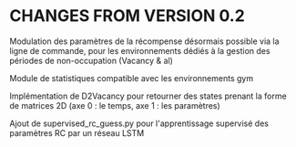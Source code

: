 # CHANGES FROM VERSION 0.2

Modulation des paramètres de la récompense désormais possible via la ligne de commande, pour les environnements dédiés à la gestion des périodes de non-occupation (Vacancy & al)

Module de statistiques compatible avec les environnements gym

Implémentation de D2Vacancy pour retourner des states prenant la forme de matrices 2D (axe 0 : le temps, axe 1 : les paramètres)

Ajout de supervised_rc_guess.py pour l'apprentissage supervisé des paramètres RC par un réseau LSTM

